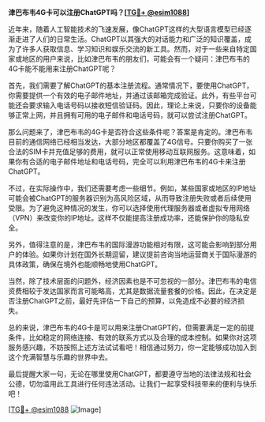 **津巴布韦4G卡可以注册ChatGPT吗？[[TG💪+ @esim1088](https://t.me/s/esim1088)]**

近年来，随着人工智能技术的飞速发展，像ChatGPT这样的大型语言模型已经逐渐走进了人们的日常生活。ChatGPT以其强大的对话能力和广泛的知识覆盖，成为了许多人获取信息、学习知识和娱乐交流的新工具。然而，对于一些来自特定国家或地区的用户来说，比如津巴布韦的朋友们，可能会有一个疑问：津巴布韦的4G卡能不能用来注册ChatGPT呢？

首先，我们需要了解ChatGPT的基本注册流程。通常情况下，要使用ChatGPT，你需要提供一个有效的电子邮件地址，并通过该邮箱完成验证。此外，有些平台可能还会要求输入电话号码以接收短信验证码。因此，理论上来说，只要你的设备能够正常上网，并且拥有可用的电子邮件和电话号码，就可以尝试注册ChatGPT。

那么问题来了，津巴布韦的4G卡是否符合这些条件呢？答案是肯定的。津巴布韦目前的通信网络已经相当发达，大部分地区都覆盖了4G信号。只要你购买了一张合法的SIM卡并充值足够的费用，就可以正常使用移动互联网服务。这意味着，如果你有合适的电子邮件地址和电话号码，完全可以利用津巴布韦的4G卡来注册ChatGPT。

不过，在实际操作中，我们还需要考虑一些细节。例如，某些国家或地区的IP地址可能会被ChatGPT的服务器识别为高风险区域，从而导致注册失败或者后续使用受限。为了避免这种情况的发生，你可以选择使用代理服务器或者虚拟专用网络（VPN）来改变你的IP地址。这样不仅能提高注册成功率，还能保护你的隐私安全。

另外，值得注意的是，津巴布韦的国际漫游功能相对有限，这可能会影响到部分用户的体验。如果你计划在国外长期逗留，建议提前咨询当地运营商关于国际漫游的具体政策，确保在境外也能顺畅地使用ChatGPT。

当然，除了技术层面的问题外，经济因素也是不可忽视的一部分。津巴布韦的电信资费相较于发达国家而言可能略高，尤其是数据流量套餐的价格。因此，在决定是否注册ChatGPT之前，最好先评估一下自己的预算，以免造成不必要的经济损失。

总的来说，津巴布韦的4G卡是可以用来注册ChatGPT的，但需要满足一定的前提条件，比如稳定的网络连接、有效的联系方式以及合理的成本控制。如果你对这项服务感兴趣，不妨按照上述方法试试看吧！相信通过努力，你一定能够成功加入到这个充满智慧与乐趣的世界中去。

最后提醒大家一句，无论在哪里使用ChatGPT，都要遵守当地的法律法规和社会公德，切勿滥用此工具进行任何违法活动。让我们一起享受科技带来的便利与快乐吧！

[[TG💪+ @esim1088](https://t.me/s/esim1088) ![Image](https://i.postimg.cc/4NQfJmqS/Snipaste-2025-05-13-00-14-12.png)]